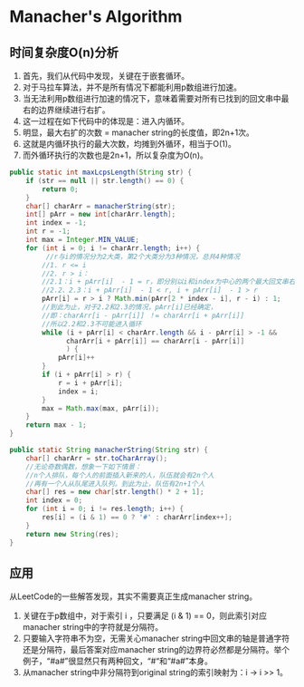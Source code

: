 # Manacher's Algorithm

## 时间复杂度O(n)分析

1. 首先，我们从代码中发现，关键在于嵌套循环。
2. 对于马拉车算法，并不是所有情况下都能利用p数组进行加速。
3. 当无法利用p数组进行加速的情况下，意味着需要对所有已找到的回文串中最右的边界继续进行右扩。
4. 这一过程在如下代码中的体现是：进入内循环。
5. 明显，最大右扩的次数 = manacher string的长度值，即2n+1次。
6. 这就是内循环执行的最大次数，均摊到外循环，相当于O(1)。
7. 而外循环执行的次数也是2n+1，所以复杂度为O(n)。

```java
public static int maxLcpsLength(String str) {
    if (str == null || str.length() == 0) {
        return 0;
    }
    char[] charArr = manacherString(str);
    int[] pArr = new int[charArr.length];
    int index = -1;
    int r = -1;
    int max = Integer.MIN_VALUE;
    for (int i = 0; i != charArr.length; i++) {
         //r与i的情况分为2大类，第2个大类分为3种情况，总共4种情况
        //1. r <= i
        //2. r > i：
        //2.1：i + pArr[i]  - 1 = r，即分别以i和index为中心的两个最大回文串右边界重合。
        //2.2、2.3：i + pArr[i]  - 1 < r, i + pArr[i]  - 1 > r
        pArr[i] = r > i ? Math.min(pArr[2 * index - i], r - i) : 1;
        //到此为止，对于2.2和2.3的情况，pArr[i]已经确定，
        //即：charArr[i - pArr[i]] ！= charArr[i + pArr[i]]
        //所以2.2和2.3不可能进入循环
        while (i + pArr[i] < charArr.length && i - pArr[i] > -1 &&
              charArr[i + pArr[i]] == charArr[i - pArr[i]]
              ) {
            pArr[i]++
        }
        if (i + pArr[i] > r) {
            r = i + pArr[i];
            index = i;
        }
        max = Math.max(max, pArr[i]);
    }
    return max - 1;
}

public static String manacherString(String str) {
    char[] charArr = str.toCharArray();
    //无论奇数偶数，想象一下如下情景：
    //n个人排队，每个人的前面插入新来的人，队伍就会有2n个人
    //再有一个人从队尾进入队列。到此为止，队伍有2n+1个人
    char[] res = new char[str.length() * 2 + 1];
    int index = 0;
    for (int i = 0; i != res.length; i++) {
        res[i] = (i & 1) == 0 ? '#' : charArr[index++];
    }
    return new String(res);
}
```

## 应用

从LeetCode的一些解答发现，其实不需要真正生成manacher string。

1. 关键在于p数组中，对于索引 i ，只要满足 (i & 1) == 0，则此索引对应manacher string中的字符就是分隔符。
2. 只要输入字符串不为空，无需关心manacher string中回文串的轴是普通字符还是分隔符，最后答案对应manacher string的边界符必然都是分隔符。举个例子，“#a#”很显然只有两种回文，“#“和“#a#”本身。
3. 从manacher string中非分隔符到original string的索引映射为：i -> i >> 1。